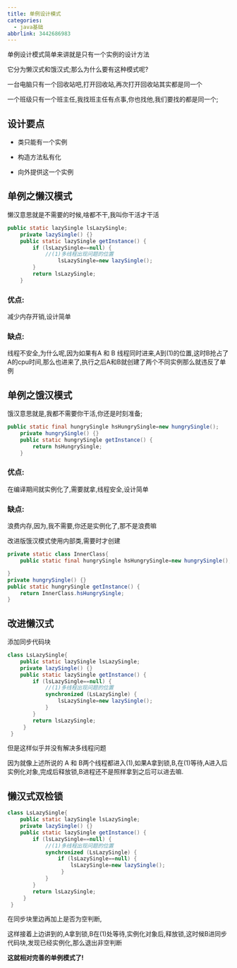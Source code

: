 ```yaml
---
title: 单例设计模式
categories:
  - java基础
abbrlink: 3442686983
---
```


单例设计模式简单来讲就是只有一个实例的设计方法

它分为懒汉式和饿汉式;那么为什么要有这种模式呢?

<!--more-->

一台电脑只有一个回收站吧,打开回收站,再次打开回收站其实都是同一个

一个班级只有一个班主任,我找班主任有点事,你也找他,我们要找的都是同一个;

## 设计要点

- 类只能有一个实例

- 构造方法私有化

- 向外提供这一个实例

## 单例之懒汉模式

懒汉意思就是不需要的时候,啥都不干,我叫你干活才干活

```java
public static lazySingle lsLazySingle;
	private lazySingle() {}
	public static lazySingle getInstance() {
		if (lsLazySingle==null) {
            //(1)多线程出现问题的位置
				lsLazySingle=new lazySingle();
		}
		return lsLazySingle;
	}
```

### 优点:

减少内存开销,设计简单

### 缺点:

线程不安全,为什么呢,因为如果有A 和 B 线程同时进来,A到(1)的位置,这时B抢占了A的cpu时间,那么也进来了,执行之后A和B就创建了两个不同实例那么就违反了单例

## 单例之饿汉模式

饿汉意思就是,我都不需要你干活,你还是时刻准备;

```java
public static final hungrySingle hsHungrySingle=new hungrySingle();
	private hungrySingle() {}
	public static hungrySingle getInstance() {
		return hsHungrySingle;
	}
```

### 优点:

在编译期间就实例化了,需要就拿,线程安全,设计简单

### 缺点:

浪费内存,因为,我不需要,你还是实例化了,那不是浪费嘛

改进版饿汉模式使用内部类,需要时才创建 

```java
private static class InnerClass{
    public static final hungrySingle hsHungrySingle=new hungrySingle();

}
private hungrySingle() {}
public static hungrySingle getInstance() {
    return InnerClass.hsHungrySingle;
}
```



## 改进懒汉式

添加同步代码块

```java
class LsLazySingle{
    public static lazySingle lsLazySingle;
    private lazySingle() {}
    public static lazySingle getInstance() {
        if (lsLazySingle==null) {
            //(1)多线程出现问题的位置
            synchronized (LsLazySingle) {
                lsLazySingle=new lazySingle();
            }
        }
        return lsLazySingle;
     }
 }
```

但是这样似乎并没有解决多线程问题

因为就像上述所说的 A 和 B两个线程都进入(1),如果A拿到锁,B,在(1)等待,A进入后实例化对象,完成后释放锁,B进程还不是照样拿到之后可以进去嘛.

## 懒汉式双检锁

```java
class LsLazySingle{
    public static lazySingle lsLazySingle;
    private lazySingle() {}
    public static lazySingle getInstance() {
        if (lsLazySingle==null) {
            //(1)多线程出现问题的位置
            synchronized (LsLazySingle) {
                if (lsLazySingle==null) {
                	lsLazySingle=new lazySingle();
                 }
            }
        }
        return lsLazySingle;
     }
 }
```

在同步块里边再加上是否为空判断,

这样接着上边讲到的,A拿到锁,B在(1)处等待,实例化对象后,释放锁,这时候B进同步代码块,发现已经实例化,那么退出非空判断

**这就相对完善的单例模式了!**